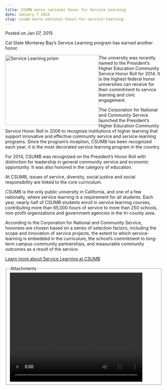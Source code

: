 ```yaml
---
title: CSUMB earns national honor for Service Learning
date: January 7 2015
slug: csumb-earns-national-honor-for-service-learning
---
```





<span class="date">Posted on Jan 07, 2015    </span>
<p>Cal State Monterey Bay&#x2019;s Service Learning program has earned
another honor.</p>
<p><img alt="Service Learning prism" src="http://news.csumb.edu/sites/default/files/65/attachments/news/images/service_learning.jpg" style="width:300px; height:225px; float:left">The university was
recently named to the President&#x2019;s Higher Education Community
Service Honor Roll for 2014. It is the highest federal honor
universities can receive for their commitment to service learning
and civic engagement.</img></p>
<p>The Corporation for National and Community Service launched the
President&#x2019;s Higher Education Community Service Honor Roll in 2006
to recognize institutions of higher learning that support
innovative and effective community service and service-learning
programs. Since the program&#x2019;s inception, CSUMB has been recognized
each year; it is the most decorated service learning program in the
country.</p>
<p>For 2014, CSUMB was recognized on the President&#x2019;s Honor Roll
with distinction for leadership in general community service and
economic opportunity. It was also honored in the category of
education.</p>
<p class="pullquote">At CSUMB, issues of service, diversity, social
justice and social responsibility are linked to the core
curriculum.</p>
<p>CSUMB is the only public university in California, and one of a
few nationally, where service learning is a requirement for all
students. Each year, nearly half of CSUMB students enroll in
service learning courses, contributing more than 65,000 hours of
service to more than 250 schools, non-profit organizations and
government agencies in the tri-county area.&#xA0;</p>
<p>According to the Corporation for National and Community Service,
honorees are chosen based on a series of selection factors,
including the scope and innovation of service projects, the extent
to which service-learning is embedded in the curriculum, the
school&#x2019;s commitment to long-term campus-community partnerships, and
measurable community outcomes as a result of the service.</p>
<p><a href="http://service.csumb.edu" rel="nofollow">Learn more
about Service Learning at CSUMB</a></p>
<fieldset class="fieldgroup group-attachments">
<legend>Attachments</legend>
<div class="field field-type-emvideo field-field-attach-video">
<div class="field-items">
<div class="field-item odd">
<div class="emvideo emvideo-video emvideo-youtube">
<div class="emfield-emvideo emfield-emvideo-youtube">
<div id="emvideo-youtube-flash-wrapper-1">
<!--<object type="application/x-shockwave-flash" height="350" width="425" data="http://www.youtube.com/v/F0ut4nKnaoc&amp;rel=0&amp;enablejsapi=1&amp;playerapiid=ytplayer&amp;fs=1" id="emvideo-youtube-flash-1">
          <param name="movie" value="http://www.youtube.com/v/F0ut4nKnaoc&amp;rel=0&amp;enablejsapi=1&amp;playerapiid=ytplayer&amp;fs=1" />
          <param name="allowScriptAccess" value="sameDomain"/>
          <param name="quality" value="best"/>
          <param name="allowFullScreen" value="true"/>
          <param name="bgcolor" value="#FFFFFF"/>
          <param name="scale" value="noScale"/>
          <param name="salign" value="TL"/>
          <param name="FlashVars" value="playerMode=embedded" />
          <param name="wmode" value="transparent" />
        </object>-->
<video controls="" width="425" height="350">
</video></div></div></div></div></div></div></fieldset>
